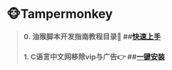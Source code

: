 # 🐵Tampermonkey

>### 0. 油猴脚本开发指南教程目录💪 ##[快速上手](https://bbs.tampermonkey.net.cn/thread-184-1-1.html)
>
>### 1. C语言中文网移除vip与广告👉 ##[一键安装](https://greasyfork.org/zh-CN/scripts/438769)
